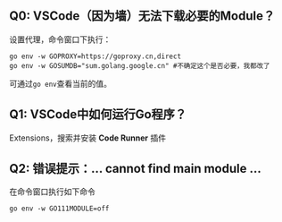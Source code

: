 ## Q0: VSCode（因为墙）无法下载必要的Module？
设置代理，命令窗口下执行：
```
go env -w GOPROXY=https://goproxy.cn,direct
go env -w GOSUMDB="sum.golang.google.cn" #不确定这个是否必要，我都改了
```

可通过`go env`查看当前的值。

## Q1: VSCode中如何运行Go程序？
Extensions，搜索并安装 **Code Runner** 插件

## Q2: 错误提示：... cannot find main module ...
在命令窗口执行如下命令
```
go env -w GO111MODULE=off
```